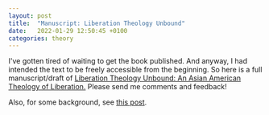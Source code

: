 ```yaml
---
layout: post
title:  "Manuscript: Liberation Theology Unbound"
date:   2022-01-29 12:50:45 +0100
categories: theory
---
```


I've gotten tired of waiting to get the book published. And anyway, I had intended the text to be freely accessible from the beginning. So here is a full manuscript/draft of [Liberation Theology Unbound: An Asian American Theology of Liberation.](/files/Wong_AALT_2022_draft.pdf) Please send me comments and feedback!

Also, for some background, see [this post](https://tiwong.github.io/theory/2019/03/21/to-the-archives.html).

